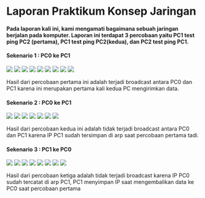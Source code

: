 # Laporan Praktikum Konsep Jaringan

#### Pada laporan kali ini, kami mengamati bagaimana sebuah jaringan berjalan pada komputer. Laporan ini terdapat 3 percobaan yaitu PC1 test ping PC2 (pertama), PC1 test ping PC2(kedua), dan PC2 test ping PC1.



#### Sekenario 1 : PC0 ke PC1
![](https://i.postimg.cc/fRLTprDV/Screenshot-2022-09-11-202337.png)
![](https://i.postimg.cc/rpGVrX9Y/Screenshot-2022-09-11-203217.png)
![](https://i.postimg.cc/CxLXNyYQ/Screenshot-2022-09-11-203508.png)
![](https://i.postimg.cc/GmVKs6pY/Screenshot-2022-09-11-203724.png)
![](https://i.postimg.cc/g2tzyH93/Screenshot-2022-09-11-204003.png)
![](https://i.postimg.cc/9z3TfHbF/Screenshot-2022-09-11-204511.png)
![](https://i.postimg.cc/wTdQHDG5/Screenshot-2022-09-11-204633.png)
![](https://i.postimg.cc/4xPDpf9M/Screenshot-2022-09-11-205013.png)
![](https://i.postimg.cc/Cx8ZK2nz/Screenshot-2022-09-11-205148.png)

Hasil dari percobaan pertama ini adalah terjadi broadcast antara PC0 dan PC1 karena ini merupakan pertama kali kedua PC mengirimkan data.

#### Sekenario 2 : PC0 ke PC1
![](https://i.postimg.cc/Y01WsyN4/Screenshot-2022-09-11-205409.png)
![](https://i.postimg.cc/d0bDcjVG/Screenshot-2022-09-11-205502.png)
![](https://i.postimg.cc/BQrzD8bM/Screenshot-2022-09-11-205656.png)
![](https://i.postimg.cc/G9wjByKD/Screenshot-2022-09-11-205813.png)
![](https://i.postimg.cc/PJ2wHvch/Screenshot-2022-09-11-210058.png)
![](https://i.postimg.cc/CxVg0rGh/Screenshot-2022-09-11-210303.png)
![](https://i.postimg.cc/KztW0xWt/Screenshot-2022-09-11-210506.png)

Hasil dari percobaan kedua ini adalah tidak terjadi broadcast antara PC0 dan PC1 karena IP PC1 sudah tersimpan di arp saat percobaan pertama tadi.

#### Sekenario 3 : PC1 ke PC0
![](https://i.postimg.cc/bNYyWwhy/Screenshot-2022-09-11-210730.png)
![](https://i.postimg.cc/bNYyWwhy/Screenshot-2022-09-11-210730.png)
![](https://i.postimg.cc/5yCRkv27/Screenshot-2022-09-11-211035.png)
![](https://i.postimg.cc/SN4dpHTN/Screenshot-2022-09-11-211207.png)
![](https://i.postimg.cc/SRkMwbyB/Screenshot-2022-09-11-211317.png)
![](https://i.postimg.cc/7Yb6bZQB/Screenshot-2022-09-11-211423.png)
![](https://i.postimg.cc/13Q3Br3d/Screenshot-2022-09-11-211533.png)
![](https://i.postimg.cc/Ls7dCmVs/Screenshot-2022-09-11-211657.png)

Hasil dari percobaan ketiga adalah tidak terjadi broadcast karena IP PC0 sudah tercatat di arp PC1, PC1 menyimpan IP saat mengembalikan data ke PC0 saat percobaan pertama